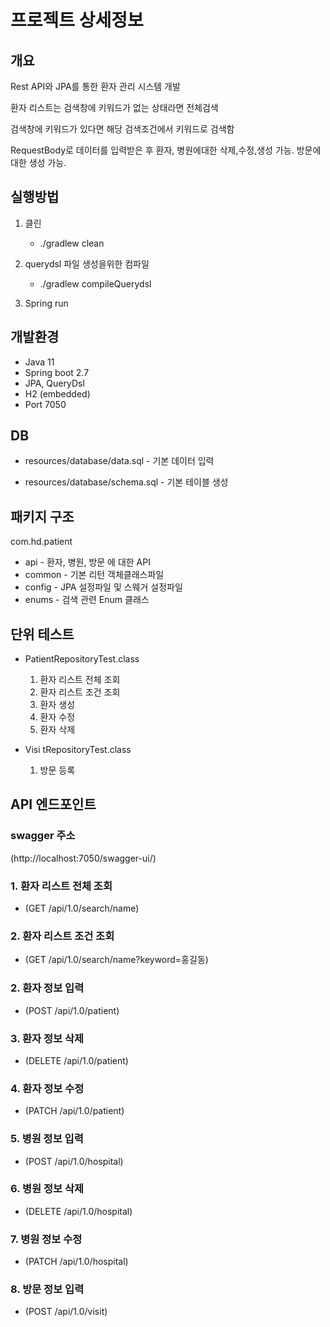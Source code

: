 
# 프로젝트 상세정보

## 개요

Rest API와 JPA를 통한 환자 관리 시스템 개발

환자 리스트는 검색창에 키워드가 없는 상태라면 전체검색

검색창에 키워드가 있다면 해당 검색조건에서 키워드로 검색함

RequestBody로 데이터를 입력받은 후 환자, 병원에대한 삭제,수정,생성 가능. 방문에대한 생성 가능.



## 실행방법
1. 클린
   
   - ./gradlew clean

2. querydsl 파일 생성을위한 컴파일

   - ./gradlew compileQuerydsl

3. Spring run


## 개발환경
- Java 11
- Spring boot 2.7
- JPA, QueryDsl
- H2 (embedded)
- Port 7050

## DB
- resources/database/data.sql - 기본 데이터 입력

- resources/database/schema.sql - 기본 테이블 생성

## 패키지 구조 
com.hd.patient
  - api - 환자, 병원, 방문 에 대한 API
  - common - 기본 리턴 객체클래스파일
  - config - JPA 설정파일 및 스웨거 설정파일
  - enums - 검색 관련 Enum 클래스



## 단위 테스트
- PatientRepositoryTest.class
  1. 환자 리스트 전체 조회
  2. 환자 리스트 조건 조회
  3. 환자 생성
  4. 환자 수정
  5. 환자 삭제

- Visi tRepositoryTest.class
  1. 방문 등록


## API 엔드포인트 

### swagger 주소
(http://localhost:7050/swagger-ui/)


### 1. 환자 리스트 전체 조회 
- (GET /api/1.0/search/name)


### 2. 환자 리스트 조건 조회 
- (GET /api/1.0/search/name?keyword=홍길동)


### 2. 환자 정보 입력 
- (POST /api/1.0/patient)


### 3. 환자 정보 삭제 
- (DELETE /api/1.0/patient)


### 4. 환자 정보 수정 
- (PATCH /api/1.0/patient)


### 5. 병원 정보 입력 
- (POST /api/1.0/hospital)


### 6. 병원 정보 삭제 
- (DELETE /api/1.0/hospital)


### 7. 병원 정보 수정 
- (PATCH /api/1.0/hospital)

### 8. 방문 정보 입력
- (POST /api/1.0/visit)


